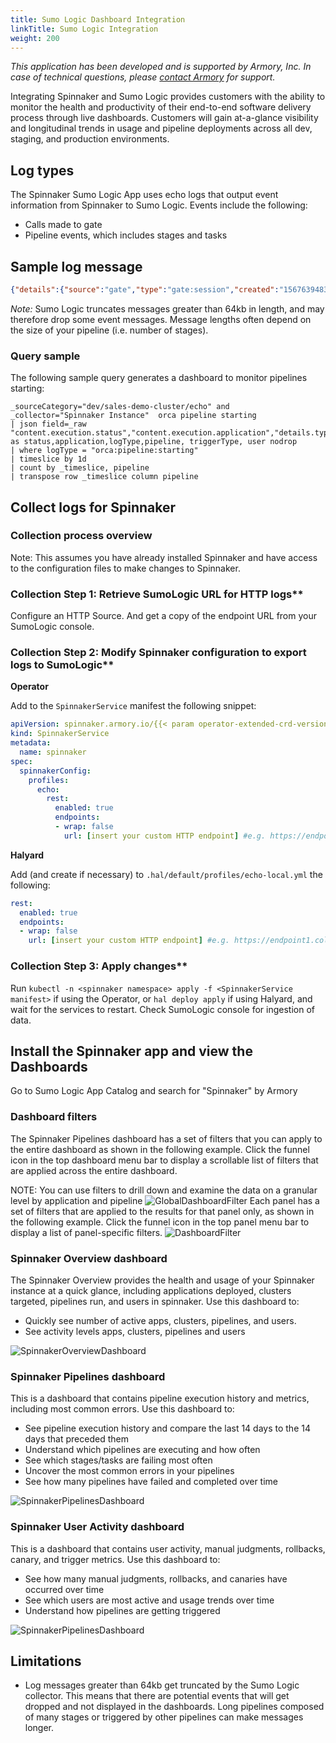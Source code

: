 ```yaml
---
title: Sumo Logic Dashboard Integration
linkTitle: Sumo Logic Integration
weight: 200
---
```


*This application has been developed and is supported by Armory, Inc. In case of technical questions, please [contact Armory](https://armory.io/contact) for support.*

Integrating Spinnaker and Sumo Logic provides customers with the ability to monitor the health and productivity of their end-to-end software delivery process through live dashboards. Customers will gain at-a-glance visibility and longitudinal trends in usage and pipeline deployments across all dev, staging, and production environments.


## Log types
The Spinnaker Sumo Logic App uses echo logs that output event information from Spinnaker to Sumo Logic. Events include the following:
* Calls made to gate
* Pipeline events, which includes stages and tasks

## Sample log message
```json
{"details":{"source":"gate","type":"gate:session","created":"1567639483521","organization":null,"project":null,"application":null,"_content_id":null,"attributes":null,"requestHeaders":{}},"content":{"headers":{"x-request-id":"50cc1dcafa77a7fcf85612678cca01a6","sec-fetch-mode":"cors","referer":"https://spinnaker.se.armory.io/","sec-fetch-site":"same-site","x-forwarded-proto":"https","accept-language":"en-...
```
*Note:* Sumo Logic truncates messages greater than 64kb in length, and may therefore drop some event messages. Message lengths often depend on the size of your pipeline (i.e. number of stages).

### Query sample

The following sample query generates a dashboard to monitor pipelines starting:  
```
_sourceCategory="dev/sales-demo-cluster/echo" and _collector="Spinnaker Instance"  orca pipeline starting
| json field=_raw "content.execution.status","content.execution.application","details.type","content.execution.name","content.execution.trigger.type","content.execution.authentication.user" as status,application,logType,pipeline, triggerType, user nodrop
| where logType = "orca:pipeline:starting"
| timeslice by 1d
| count by _timeslice, pipeline
| transpose row _timeslice column pipeline
```

## Collect logs for Spinnaker

### Collection process overview
Note: This assumes you have already installed Spinnaker and have access to the configuration files to make changes to Spinnaker.

### Collection Step 1: Retrieve SumoLogic URL for HTTP logs**

Configure an HTTP Source. And get a copy of the endpoint URL from your SumoLogic console.

### Collection Step 2: Modify Spinnaker configuration to export logs to SumoLogic**

**Operator**

Add to the `SpinnakerService` manifest the following snippet:

```yaml
apiVersion: spinnaker.armory.io/{{< param operator-extended-crd-version >}}
kind: SpinnakerService
metadata:
  name: spinnaker
spec:
  spinnakerConfig:  
    profiles:
      echo:
        rest:
          enabled: true
          endpoints:
          - wrap: false
            url: [insert your custom HTTP endpoint] #e.g. https://endpoint1.collection.us1.sumologic.com/...
```

**Halyard**

Add (and create if necessary) to `.hal/default/profiles/echo-local.yml` the following:
```yaml
rest:
  enabled: true
  endpoints:
  - wrap: false
    url: [insert your custom HTTP endpoint] #e.g. https://endpoint1.collection.us1.sumologic.com/...
```

### Collection Step 3: Apply changes**

Run `kubectl -n <spinnaker namespace> apply -f <SpinnakerService manifest>` if using the Operator, or `hal deploy apply` if using Halyard, and wait for the services to restart. Check SumoLogic console for ingestion of data.

## Install the Spinnaker app and view the Dashboards

Go to Sumo Logic App Catalog and search for "Spinnaker" by Armory

### Dashboard filters
 
The Spinnaker Pipelines dashboard has a set of filters that you can apply to the entire dashboard as shown in the following example. Click the funnel icon in the top dashboard menu bar to display a scrollable list of filters that are applied across the entire dashboard.

NOTE: You can use filters to drill down and examine the data on a granular level by application and pipeline
![GlobalDashboardFilter](/images/sumologic-dashboard-filter.png)
Each panel has a set of filters that are applied to the results for that panel only, as shown in the following example. Click the funnel icon in the top panel menu bar to display a list of panel-specific filters.
![DashboardFilter](/images/sumologic-dashboard-filter2.png)

### Spinnaker Overview dashboard
The Spinnaker Overview provides the health and usage of your Spinnaker instance at a quick glance, including applications deployed, clusters targeted, pipelines run, and users in spinnaker.
Use this dashboard to:
* Quickly see number of active apps, clusters, pipelines, and users.
* See activity levels apps, clusters, pipelines and users

![SpinnakerOverviewDashboard](/images/sumologic-dashboard-overview.png)

### Spinnaker Pipelines dashboard
This is a dashboard that contains pipeline execution history and metrics, including most common errors.
Use this dashboard to:
* See pipeline execution history and compare the last 14 days to the 14 days that preceded them
* Understand which pipelines are executing and how often
* See which stages/tasks are failing most often
* Uncover the most common errors in your pipelines
* See how many pipelines have failed and completed over time

![SpinnakerPipelinesDashboard](/images/sumologic-dashboard-pipelines.png)

### Spinnaker User Activity dashboard
This is a dashboard that contains user activity, manual judgments, rollbacks, canary, and trigger metrics.
Use this dashboard to:
* See how many manual judgments, rollbacks, and canaries have occurred over time
* See which users are most active and usage trends over time
* Understand how pipelines are getting triggered

![SpinnakerPipelinesDashboard](/images/sumologic-dashboard-useractivity.png)

## Limitations

* Log messages greater than 64kb get truncated by the Sumo Logic collector.  This means that there are potential events that will get dropped and not displayed in the dashboards.  Long pipelines composed of many stages or triggered by other pipelines can make messages longer.
